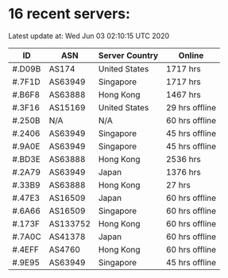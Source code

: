 # 16 recent servers:

Latest update at: Wed Jun 03 02:10:15 UTC 2020

| ID | ASN | Server Country | Online |
| -- | --- | -------------- | ------ |
| #.D09B | AS174 | United States | 1717 hrs |
| #.7F1D | AS63949 | Singapore | 1717 hrs |
| #.B6F8 | AS63888 | Hong Kong | 1467 hrs |
| #.3F16 | AS15169 | United States | 29 hrs offline |
| #.250B | N/A | N/A | 60 hrs offline |
| #.2406 | AS63949 | Singapore | 45 hrs offline |
| #.9A0E | AS63949 | Singapore | 45 hrs offline |
| #.BD3E | AS63888 | Hong Kong | 2536 hrs |
| #.2A79 | AS63949 | Japan | 1376 hrs |
| #.33B9 | AS63888 | Hong Kong | 27 hrs |
| #.47E3 | AS16509 | Japan | 60 hrs offline |
| #.6A66 | AS16509 | Singapore | 60 hrs offline |
| #.173F | AS133752 | Hong Kong | 60 hrs offline |
| #.7A0C | AS41378 | Japan | 60 hrs offline |
| #.4EFF | AS4760 | Hong Kong | 60 hrs offline |
| #.9E95 | AS63949 | Singapore | 45 hrs offline |


